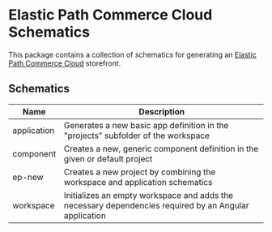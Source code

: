 # Elastic Path Commerce Cloud Schematics

This package contains a collection of schematics for generating an [Elastic Path Commerce Cloud](https://www.elasticpath.com/) storefront.

## Schematics

| Name        | Description                                                                                           |
|-------------| ----------------------------------------------------------------------------------------------------- |
| application | Generates a new basic app definition in the "projects" subfolder of the workspace                     |
| component   | Creates a new, generic component definition in the given or default project                           |
| ep-new      | Creates a new project by combining the workspace and application schematics                           |
| workspace   | Initializes an empty workspace and adds the necessary dependencies required by an Angular application |